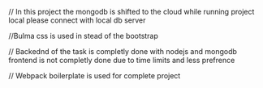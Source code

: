 // In this project the mongodb is shifted to the cloud while running project local please connect with local db server

//Bulma css is used in stead of the bootstrap

// Backednd of the task is completly done with nodejs and mongodb frontend is not completly done due to time limits and less prefrence

// Webpack boilerplate is used for complete project